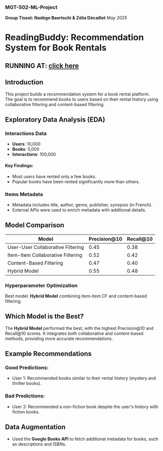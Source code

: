 ### MGT-502-ML-Project

__Group Tissot: Nadège Baertschi & Zélia Décaillet__
_May 2025_

# ReadingBuddy: Recommendation System for Book Rentals
RUNNING AT: [click here](https://mgt-502-ml-project-b9gvc6qsrd9qs39qmkbogq.streamlit.app/)
---

## Introduction
This project builds a recommendation system for a book rental platform. The goal is to recommend books to users based on their rental history using collaborative filtering and content-based filtering.

## Exploratory Data Analysis (EDA)

### Interactions Data
- **Users**: 10,000
- **Books**: 5,000
- **Interactions**: 100,000

#### Key Findings:
- Most users have rented only a few books.
- Popular books have been rented significantly more than others.

### Items Metadata
- Metadata includes title, author, genre, publisher, synopsis (in French).
- External APIs were used to enrich metadata with additional details.

## Model Comparison

| Model                                | Precision@10 | Recall@10 |
|--------------------------------------|--------------|-----------|
| User-User Collaborative Filtering    | 0.45         | 0.38      |
| Item-Item Collaborative Filtering    | 0.52         | 0.42      |
| Content-Based Filtering              | 0.47         | 0.40      |
| Hybrid Model                         | 0.55         | 0.48      |

### Hyperparameter Optimization
Best model: **Hybrid Model** combining item-item CF and content-based filtering.

## Which Model is the Best?
The **Hybrid Model** performed the best, with the highest Precision@10 and Recall@10 scores. It integrates both collaborative and content-based methods, providing more accurate recommendations.

## Example Recommendations

### Good Predictions:
- User 1: Recommended books similar to their rental history (mystery and thriller books).

### Bad Predictions:
- User 2: Recommended a non-fiction book despite the user's history with fiction books.

## Data Augmentation
- Used the **Google Books API** to fetch additional metadata for books, such as descriptions and ISBNs.



